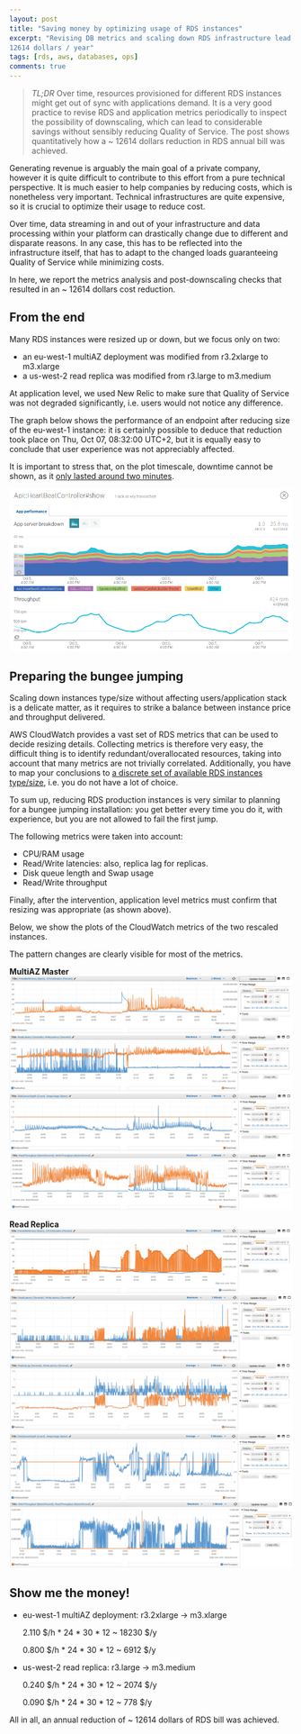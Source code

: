 ```yaml
---
layout: post
title: "Saving money by optimizing usage of RDS instances"
excerpt: "Revising DB metrics and scaling down RDS infrastructure lead to saving
12614 dollars / year"
tags: [rds, aws, databases, ops]
comments: true
---
```


> *TL;DR* Over time, resources provisioned for different RDS instances might get
out of sync with applications demand. It is a very good practice to revise RDS and
application metrics periodically to inspect the possibility of downscaling,
which can lead to considerable savings without sensibly reducing Quality of
Service. The post shows quantitatively how a ~ 12614 dollars reduction in RDS
annual bill was achieved.

Generating revenue is arguably the main goal of a private company, however it is
quite difficult to contribute to this effort from a pure technical perspective.
It is much easier to help companies by reducing costs, which is nonetheless very
important. Technical infrastructures are quite expensive, so it is crucial to
optimize their usage to reduce cost.

Over time, data streaming in and out of your infrastructure and data processing 
within your platform can drastically change due to different and disparate
reasons. In any case, this has to be reflected into the infrastructure itself,
that has to adapt to the changed loads guaranteeing Quality of Service while
minimizing costs.

In here, we report the metrics analysis and post-downscaling checks that resulted in an
~ 12614 dollars cost reduction.

## From the end

Many RDS instances were resized up or down, but we focus only on two:

- an eu-west-1 multiAZ deployment was modified from r3.2xlarge to m3.xlarge
- a us-west-2 read replica was modified from r3.large to m3.medium

At application level, we used New Relic to make sure that Quality of Service 
was not degraded significantly, i.e. users would not notice any difference.

The graph below shows the performance of an endpoint after reducing
size of the eu-west-1 instance: it is certainly possible to deduce that 
reduction took place on Thu, Oct 07, 08:32:00 UTC+2, but it is equally easy to
conclude that user experience was not appreciably affected. 

It is important to stress
that, on the plot timescale, downtime cannot be shown, as it <a
href="http://giuppo.github.io/aws-rds-production-downtime/">only lasted around two
minutes</a>.

<img src="/images/elastico_new_relic.png">

## Preparing the bungee jumping

Scaling down instances type/size without affecting users/application stack is a
delicate matter, as it requires to strike a balance between instance price and
throughput delivered.

AWS CloudWatch provides a vast set of RDS metrics that can be used to decide
resizing details. Collecting metrics is therefore very easy, the difficult thing
is to identify redundant/overallocated resources, taking into account that many
metrics are not trivially correlated.  Additionally, you have to map your
conclusions to <a href="https://aws.amazon.com/rds/pricing/">a discrete set of
available RDS instances type/size</a>, i.e. you do not have a lot of choice.

To sum up, reducing RDS production instances is very similar to planning for a
bungee jumping installation: you get better every time you do it, with
experience, but you are not allowed to fail the first jump.

The following metrics were taken into account:

- CPU/RAM usage
- Read/Write latencies: also, replica lag for replicas.
- Disk queue length and Swap usage
- Read/Write throughput

Finally, after the intervention, application level metrics must confirm that
resizing was appropriate (as shown above).
 
Below, we show the plots of the CloudWatch metrics of the two rescaled
instances. 

The pattern changes are clearly visible for most of the metrics.

**MultiAZ Master**
<img src="/images/elastico_cpu.png">
<img src="/images/elastico_latency.png">
<img src="/images/elastico_disk.png">
<img src="/images/elastico_throughput.png">

**Read Replica**
<img src="/images/read_strike_cpu.png">
<img src="/images/read_strike_latency.png">
<img src="/images/read_strike_lag.png">
<img src="/images/read_strike_swap.png">
<img src="/images/read_strike_throughput.png">

## Show me the money!

- eu-west-1 multiAZ deployment: r3.2xlarge -> m3.xlarge 

  2.110 $/h * 24 * 30 * 12 ~ 18230 $/y 

  0.800 $/h * 24 * 30 * 12 ~ 6912  $/y

- us-west-2 read replica: r3.large -> m3.medium

  0.240 $/h * 24 * 30 * 12 ~ 2074 $/y

  0.090 $/h * 24 * 30 * 12 ~ 778  $/y

 All in all, an annual reduction of ~ 12614 dollars of RDS bill was achieved. 


